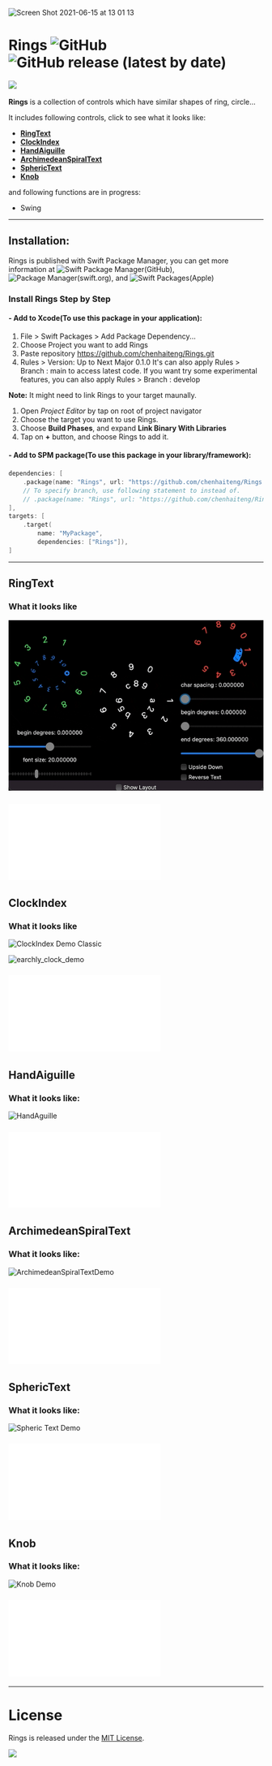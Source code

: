 ![Screen Shot 2021-06-15 at 13 01 13](https://user-images.githubusercontent.com/1284944/121996229-c6fd8480-cdda-11eb-9c3e-345681b3e641.png)

# Rings ![GitHub](https://img.shields.io/github/license/chenhaiteng/Rings?style=plastic) ![GitHub release (latest by date)](https://img.shields.io/github/v/release/chenhaiteng/Rings) 

<a href="https://www.buymeacoffee.com/chenhaiteng"><img src="https://img.buymeacoffee.com/button-api/?text=Buy me a coffee&emoji=☕&slug=chenhaiteng&button_colour=FFDD00&font_colour=000000&font_family=Bree&outline_colour=000000&coffee_colour=ffffff" /></a>

**Rings** is a collection of controls which have similar shapes of ring, circle...

It includes following controls, click to see what it looks like:

* **[RingText](#ringtext)**
* **[ClockIndex](#clockindex)**
* **[HandAiguille](#handaiguille)**
* **[ArchimedeanSpiralText](#archimedeanspiraltext)**
* **[SphericText](#spherictext)**
* **[Knob](#knob)**

and following functions are in progress:

* Swing

---
## Installation:
Rings is published with Swift Package Manager, you can get more information at ![Swift Package Manager(GitHub)](https://github.com/apple/swift-package-manager), ![Package Manager(swift.org)](https://swift.org/package-manager/), and ![Swift Packages(Apple)](https://developer.apple.com/documentation/swift_packages)

### Install Rings Step by Step
#### - Add to Xcode(To use this package in your application):

1. File > Swift Packages > Add Package Dependency...
2. Choose Project you want to add Rings
3. Paste repository https://github.com/chenhaiteng/Rings.git
4. Rules > Version: Up to Next Major 0.1.0
It's can also apply Rules > Branch : main to access latest code.
If you want try some experimental features, you can also apply Rules > Branch : develop

**Note:** It might need to link Rings to your target maunally.
1. Open *Project Editor* by tap on root of project navigator
2. Choose the target you want to use Rings.
3. Choose **Build Phases**, and expand **Link Binary With Libraries**
4. Tap on **+** button, and choose Rings to add it.

#### - Add to SPM package(To use this package in your library/framework):
```swift
dependencies: [
    .package(name: "Rings", url: "https://github.com/chenhaiteng/Rings.git", from: "0.1.0")
    // To specify branch, use following statement to instead of.
    // .package(name: "Rings", url: "https://github.com/chenhaiteng/Rings.git", .branch("branch_name"))
],
targets: [
    .target(
        name: "MyPackage",
        dependencies: ["Rings"]),
]
```
---

## RingText

### What it looks like
![RingDemo](Markdown/Rings/RingTextDemo.gif)

### ![How to use it](Markdown/Rings/RingText.md)

## ClockIndex

### What it looks like
![ClockIndex Demo Classic](https://user-images.githubusercontent.com/1284944/116664495-26d6d200-a9cb-11eb-906c-7ffe659dcfbc.gif)

<img width="598" alt="earchly_clock_demo" src="https://user-images.githubusercontent.com/1284944/116664737-73baa880-a9cb-11eb-97e1-afcb49dfcfcd.png">

### ![How to use it](Markdown/Rings/ClockIndex.md)

## HandAiguille

### What it looks like:
![HandAguille](https://user-images.githubusercontent.com/1284944/118101511-47128200-b40a-11eb-870f-90ac2f2a302a.gif)

### ![How to use it](Markdown/Rings/HandAiguille.md)

## ArchimedeanSpiralText

### What it looks like:
![ArchimedeanSpiralTextDemo](https://user-images.githubusercontent.com/1284944/117950922-3ef10e80-b346-11eb-9da1-50b0f87990a2.gif)

### ![How to use it](Markdown/Rings/ArchimedeanSpiralText.md)

## SphericText

### What it looks like:
![Spheric Text Demo](https://user-images.githubusercontent.com/1284944/118671827-60f8fe00-b82a-11eb-9f0f-821841867cba.gif)

### ![How to use it](Markdown/Rings/SphericText.md)

## Knob

### What it looks like:
![Knob Demo](https://user-images.githubusercontent.com/1284944/120065810-e2138900-c0a5-11eb-8324-2fe340bb578f.gif)


### ![How to use it](Markdown/Rings/Knob.md)

---
# License
Rings is released under the [MIT License](LICENSE).

<a href="https://www.buymeacoffee.com/chenhaiteng"><img src="https://img.buymeacoffee.com/button-api/?text=Buy me a coffee&emoji=☕&slug=chenhaiteng&button_colour=FFDD00&font_colour=000000&font_family=Cookie&outline_colour=000000&coffee_colour=ffffff" /></a>
